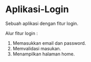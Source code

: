 # Aplikasi-Login
Sebuah aplikasi dengan fitur login.

Alur fitur login :
1. Memasukkan email dan password.
2. Memvalidasi masukan.
3. Menampilkan halaman home.

